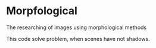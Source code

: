 # Morpfological
The researching of images using morphological methods

This code solve problem, when scenes have not shadows. 
